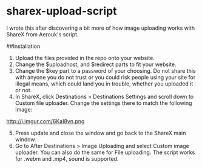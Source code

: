# sharex-upload-script
I wrote this after discovering a bit more of how image uploading works with ShareX from Aerouk's script.

##Installation

  1. Upload the files provided in the repo onto your website.
  2. Change the $uploadhost, and $redirect parts to fit your website.
  3. Change the $key part to a password of your choosing. Do not share this with anyone you do not trust or you could risk people using your site for illegal means, which could land you in trouble, whether you uploaded it or not.
  4. In ShareX, click Destinations > Destinations Settings and scroll down to Custom file uploader. Change the settings there to match the following image:

http://i.imgur.com/6KaI8vn.png

  5. Press update and close the window and go back to the ShareX main window.
  6. Go to After Destinations > Image Uploading and select Custom image uploader. You can also do the same for File uploading. The script works for .webm and .mp4, sound is supported.
